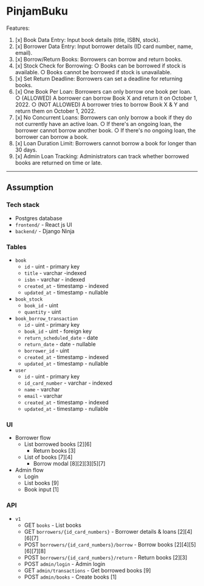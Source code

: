# PinjamBuku

Features:

1. [x] Book Data Entry: Input book details (title, ISBN, stock).
2. [x] Borrower Data Entry: Input borrower details (ID card number, name, email).
3. [x] Borrow/Return Books: Borrowers can borrow and return books.
4. [x] Stock Check for Borrowing:
    ○ Books can be borrowed if stock is available.
    ○ Books cannot be borrowed if stock is unavailable.
5. [x] Set Return Deadline: Borrowers can set a deadline for returning books.
6. [x] One Book Per Loan: Borrowers can only borrow one book per loan.
    ○ (ALLOWED) A borrower can borrow Book X and return it on October 1, 2022.
    ○ (NOT ALLOWED) A borrower tries to borrow Book X & Y and return them on October 1, 2022.
7. [x] No Concurrent Loans: Borrowers can only borrow a book if they do not currently have an active loan.
    ○ If there's an ongoing loan, the borrower cannot borrow another book.
    ○ If there's no ongoing loan, the borrower can borrow a book.
8. [x] Loan Duration Limit: Borrowers cannot borrow a book for longer than 30 days.
9. [x] Admin Loan Tracking: Administrators can track whether borrowed books are returned on time or late.

---

## Assumption

### Tech stack

- Postgres database
- `frontend/` - React js UI
- `backend/` - Django Ninja

### Tables

- `book`
  - `id` - uint - primary key
  - `title` - varchar -indexed
  - `isbn` - varchar - indexed
  - `created_at` - timestamp - indexed
  - `updated_at` - timestamp - nullable
- `book_stock`
  - `book_id` - uint
  - `quantity` - uint
- `book_borrow_transaction`
  - `id` - uint - primary key
  - `book_id` - uint - foreign key
  - `return_scheduled_date` - date
  - `return_date` - date - nullable
  - `borrower_id` - uint
  - `created_at` - timestamp - indexed
  - `updated_at` - timestamp - nullable
- `user`
  - `id` - uint - primary key
  - `id_card_number` - varchar - indexed
  - `name` - varchar
  - `email` - varchar
  - `created_at` - timestamp - indexed
  - `updated_at` - timestamp - nullable

### UI

- Borrower flow
  - List borrowed books [2][6]
    - Return books [3]
  - List of books [7][4]
    - Borrow modal [8][2][3][5][7]
- Admin flow
  - Login
  - List books [9]
  - Book input [1]

### API

- `v1`
  - GET `books` - List books
  - GET `borrowers/{id_card_numbers}` - Borrower details & loans [2][4][6][7]
  - POST `borrowers/{id_card_numbers}/borrow` - Borrow books [2][4][5][6][7][8]
  - POST `borrowers/{id_card_numbers}/return` - Return books [2][3]
  - POST `admin/login` - Admin login
  - GET `admin/transactions` - Get borrowed books [9]
  - POST `admin/books` - Create books [1]
